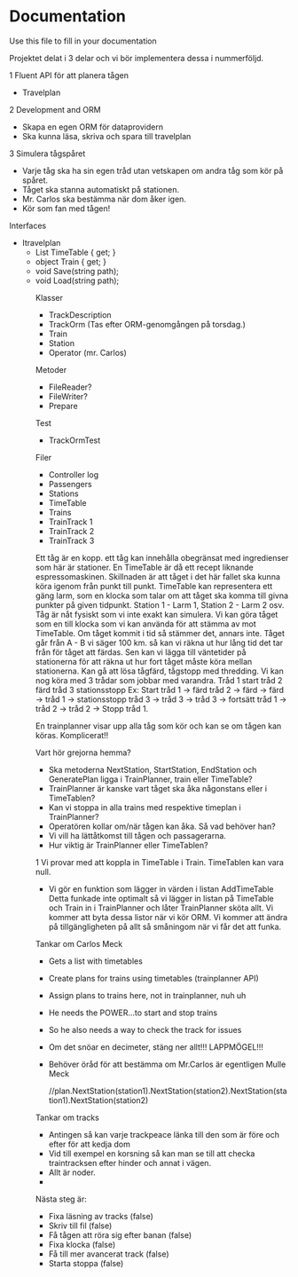 # Documentation

Use this file to fill in your documentation

Projektet delat i 3 delar och vi bör implementera dessa i nummerföljd.

1 Fluent API för att planera tågen
  * Travelplan

2 Development and ORM
  * Skapa en egen ORM för dataprovidern
  * Ska kunna läsa, skriva och spara till travelplan
 
3 Simulera tågspåret
  * Varje tåg ska ha sin egen tråd utan vetskapen om andra tåg som kör på spåret.
  * Tåget ska stanna automatiskt på stationen.
  * Mr. Carlos ska bestämma när dom åker igen.
  * Kör som fan med tågen!

Interfaces
  * Itravelplan
    * List<object> TimeTable { get; }
    * object Train { get; }
    * void Save(string path);
    * void Load(string path);


Klasser
  * TrackDescription
  * TrackOrm (Tas efter ORM-genomgången på torsdag.)
  * Train
  * Station
  * Operator (mr. Carlos)

Metoder
  * FileReader?
  * FileWriter? 
  * Prepare

Test
  * TrackOrmTest

Filer
  * Controller log
  * Passengers
  * Stations
  * TimeTable
  * Trains
  * TrainTrack 1
  * TrainTrack 2
  * TrainTrack 3

Ett tåg är en kopp. ett tåg kan innehålla obegränsat med ingredienser som här är stationer. 
En TimeTable är då ett recept liknande espressomaskinen. Skillnaden är att tåget i det här fallet ska kunna köra igenom från punkt till punkt.
TimeTable kan representera ett gäng larm, som en klocka som talar om att tåget ska komma till givna punkter på given tidpunkt.
Station 1 - Larm 1, Station 2 - Larm 2 osv.
Tåg är nåt fysiskt som vi inte exakt kan simulera. Vi kan göra tåget som en till klocka som vi kan använda för att stämma av mot TimeTable.
Om tåget kommit i tid så stämmer det, annars inte.
Tåget går från A - B vi säger 100 km. så kan vi räkna ut hur lång tid det tar från för tåget att färdas. Sen kan vi lägga till väntetider på stationerna för att räkna ut hur fort tåget måste köra mellan stationerna.
Kan gå att lösa tågfärd, tågstopp med thredding. Vi kan nog köra med 3 trådar som jobbar med varandra.
Tråd 1 start
tråd 2 färd
tråd 3 stationsstopp
Ex: Start tråd 1 -> färd tråd 2 -> färd -> färd -> tråd 1 -> stationsstopp tråd 3 -> tråd 3 -> tråd 3 -> fortsätt tråd 1 -> tråd 2 -> tråd 2 -> Stopp tråd 1.

En trainplanner visar upp alla tåg som kör och kan se om tågen kan köras. Komplicerat!!

Vart hör grejorna hemma?
 * Ska metoderna NextStation, StartStation, EndStation och GeneratePlan ligga i TrainPlanner, train eller TimeTable?
 * TrainPlanner är kanske vart tåget ska åka någonstans eller i TimeTablen?
 * Kan vi stoppa in alla trains med respektive timeplan i TrainPlanner?
 * Operatören kollar om/när tågen kan åka. Så vad behöver han?
 * Vi vill ha lättåtkomst till tågen och passagerarna.
 * Hur viktig är TrainPlanner eller TimeTablen?

1 Vi provar med att koppla in TimeTable i Train. TimeTablen kan vara null.
   * Vi gör en funktion som lägger in värden i listan AddTimeTable
Detta funkade inte optimalt så vi lägger in listan på TimeTable och Train in i TrainPlanner och låter TrainPlanner sköta allt. Vi kommer att byta dessa listor när vi kör ORM.
Vi kommer att ändra på tillgängligheten på allt så småningom när vi får det att funka.



Tankar om Carlos Meck
   * Gets a list with timetables
   * Create plans for trains using timetables (trainplanner API)
   * Assign plans to trains here, not in trainplanner, nuh uh
   * He needs the POWER...to start and stop trains
   * So he also needs a way to check the track for issues
   * Om det snöar en decimeter, stäng ner allt!!! LAPPMÖGEL!!!
   * Behöver öråd för att bestämma om Mr.Carlos är egentligen Mulle Meck

        //plan.NextStation(station1).NextStation(station2).NextStation(station1).NextStation(station2)

Tankar om tracks
 * Antingen så kan varje trackpeace länka till den som är före och efter för att kedja dom
 * Vid till exempel en korsning så kan man se till att checka traintracksen efter hinder och annat i vägen.
 * Allt är noder.
 * 

Nästa steg är:
 * Fixa läsning av tracks (false)
 * Skriv till fil (false)
 * Få tågen att röra sig efter banan (false)
 * Fixa klocka (false)
 * Få till mer avancerat track (false)
 * Starta stoppa (false)
